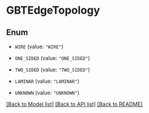 # GBTEdgeTopology

## Enum


* `WIRE` (value: `"WIRE"`)

* `ONE_SIDED` (value: `"ONE_SIDED"`)

* `TWO_SIDED` (value: `"TWO_SIDED"`)

* `LAMINAR` (value: `"LAMINAR"`)

* `UNKNOWN` (value: `"UNKNOWN"`)


[[Back to Model list]](../README.md#documentation-for-models) [[Back to API list]](../README.md#documentation-for-api-endpoints) [[Back to README]](../README.md)


